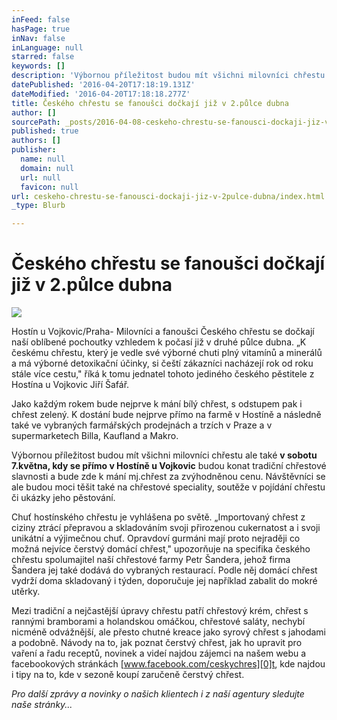 ```yaml
---
inFeed: false
hasPage: true
inNav: false
inLanguage: null
starred: false
keywords: []
description: 'Výbornou příležitost budou mít všichni milovníci chřestu ale také v sobotu 7.května, kdy se přímo v Hostíně u Vojkovic budou konat tradiční chřestové slavnosti a bude zde k mání mj.chřest za zvýhodněnou cenu. Návštěvníci se ale budou moci těšit také na chřestové speciality, soutěže v pojídání chřestu či ukázky jeho pěstování.'
datePublished: '2016-04-20T17:18:19.131Z'
dateModified: '2016-04-20T17:18:18.277Z'
title: Českého chřestu se fanoušci dočkají již v 2.půlce dubna
author: []
sourcePath: _posts/2016-04-08-ceskeho-chrestu-se-fanousci-dockaji-jiz-v-2pulce-dubna.md
published: true
authors: []
publisher:
  name: null
  domain: null
  url: null
  favicon: null
url: ceskeho-chrestu-se-fanousci-dockaji-jiz-v-2pulce-dubna/index.html
_type: Blurb

---
```

# Českého chřestu se fanoušci dočkají již v 2.půlce dubna
![](https://the-grid-user-content.s3-us-west-2.amazonaws.com/3b8ef5cd-3b2f-4e79-b2b9-77884f8ced0e.jpg)

Hostín u Vojkovic/Praha- Milovníci a fanoušci Českého chřestu se dočkají naší oblíbené pochoutky vzhledem k počasí již v druhé půlce dubna. „K českému chřestu, který je vedle své výborné chuti plný vitamínů a minerálů a má výborné detoxikační účinky, si čeští zákazníci nacházejí rok od roku stále více cestu," říká k tomu jednatel tohoto jediného českého pěstitele z Hostína u Vojkovic Jiří Šafář.

Jako každým rokem bude nejprve k mání bílý chřest, s odstupem pak i chřest zelený. K dostání bude nejprve přímo na farmě v Hostíně a následně také ve vybraných farmářských prodejnách a trzích v Praze a v supermarketech Billa, Kaufland a Makro.

Výbornou příležitost budou mít všichni milovníci chřestu ale také **v sobotu 7.května, kdy se přímo v Hostíně u Vojkovic** budou konat tradiční chřestové slavnosti a bude zde k mání mj.chřest za zvýhodněnou cenu. Návštěvníci se ale budou moci těšit také na chřestové speciality, soutěže v pojídání chřestu či ukázky jeho pěstování.

Chuť hostínského chřestu je vyhlášena po světě. „Importovaný chřest z ciziny ztrácí přepravou a skladováním svoji přirozenou cukernatost a i svoji unikátní a výjimečnou chuť. Opravdoví gurmáni mají proto nejraději co možná nejvíce čerstvý domácí chřest," upozorňuje na specifika českého chřestu spolumajitel naší chřestové farmy Petr Šandera, jehož firma Šandera jej také dodává do vybraných restaurací. Podle něj domácí chřest vydrží doma skladovaný i týden, doporučuje jej například zabalit do mokré utěrky.

Mezi tradiční a nejčastější úpravy chřestu patří chřestový krém, chřest s rannými bramborami a holandskou omáčkou, chřestové saláty, nechybí nicméně odvážnější, ale přesto chutné kreace jako syrový chřest s jahodami a podobně. Návody na to, jak poznat čerstvý chřest, jak ho upravit pro vaření a řadu receptů, novinek a videí najdou zájemci na našem webu a facebookových stránkách [www.facebook.com/ceskychres][0]t, kde najdou i tipy na to, kde v sezoně koupí zaručeně čerstvý chřest.

_Pro další zprávy a novinky o našich klientech i z naší agentury sledujte naše stránky..._

[0]: http://www.facebook.com/ceskychres